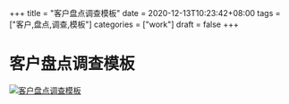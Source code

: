 +++
title = "客户盘点调查模板"
date = 2020-12-13T10:23:42+08:00
tags = ["客户,盘点,调查,模板"]
categories = ["work"]
draft = false
+++
# 客户盘点调查模板
[![客户盘点调查模板](https://pic.downk.cc/item/5f6cc13b160a154a678f483c.png)](https://pic.downk.cc/item/5f6cc13b160a154a678f483c.png)